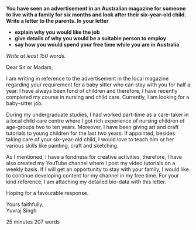 **You have seen an advertisement in an Australian magazine for someone to live with a family for six months and look after their six-year-old child.**  
**Write a letter to the parents. In your letter**  
- **explain why you would like the job**
- **give details of why you would be a suitable person to employ**
- **say how you would spend your free time while you are in Australia**  
   
*Write at least 150 words.*  

Dear Sir or Madam,

I am writing in reference to the advertisement in the local magazine regarding your requirement for a baby sitter who can stay with you for half a year. I have always been fond of children and therefore, I have recently completed my course in nursing and child care. Currently, I am looking for a baby-sitter job.

During my undergraduate studies, I had worked part-time as a care-taker in a local child care centre where I got rich experience of nursing children of age-groups two to ten years. Moreover, I have been giving art and craft tutorials to young children for the last two years. If appointed, besides taking care of your six-year-old child, I would love to teach him or her various skills like painting, craft and sketching.

As I mentioned, I have a fondness for creative activities, therefore, I have also created my YouTube channel where I post my video tutorials on a weekly basis. If I will get an opportunity to stay with your family, I would like to continue developing content for my channel in my free time. For your kind reference, I am attaching my detailed bio-data with this letter.

Hoping for a favourable response.

Yours faithfully,   
Yuvraj Singh


25 minutes 207 words
